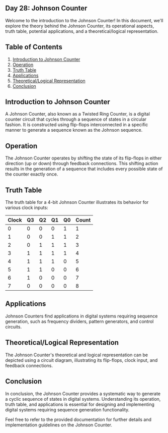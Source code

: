 ## Day 28: Johnson Counter

Welcome to the introduction to the Johnson Counter! In this document, we'll explore the theory behind the Johnson Counter, its operational aspects, truth table, potential applications, and a theoretical/logical representation.

## Table of Contents
1. [Introduction to Johnson Counter](#introduction-to-johnson-counter)
2. [Operation](#operation)
3. [Truth Table](#truth-table)
4. [Applications](#applications)
5. [Theoretical/Logical Representation](#theoretical-logical-representation)
6. [Conclusion](#conclusion)

## Introduction to Johnson Counter
A Johnson Counter, also known as a Twisted Ring Counter, is a digital counter circuit that cycles through a sequence of states in a circular fashion. It is constructed using flip-flops interconnected in a specific manner to generate a sequence known as the Johnson sequence.

## Operation
The Johnson Counter operates by shifting the state of its flip-flops in either direction (up or down) through feedback connections. This shifting action results in the generation of a sequence that includes every possible state of the counter exactly once.

## Truth Table
The truth table for a 4-bit Johnson Counter illustrates its behavior for various clock inputs:

| Clock | Q3 | Q2 | Q1 | Q0 | Count |
|-------|----|----|----|----|-------|
| 0     | 0  | 0  | 0  | 1  | 1     |
| 1     | 0  | 0  | 1  | 1  | 2     |
| 2     | 0  | 1  | 1  | 1  | 3     |
| 3     | 1  | 1  | 1  | 1  | 4     |
| 4     | 1  | 1  | 1  | 0  | 5     |
| 5     | 1  | 1  | 0  | 0  | 6     |
| 6     | 1  | 0  | 0  | 0  | 7     |
| 7     | 0  | 0  | 0  | 0  | 8     |

## Applications
Johnson Counters find applications in digital systems requiring sequence generation, such as frequency dividers, pattern generators, and control circuits.

## Theoretical/Logical Representation
The Johnson Counter's theoretical and logical representation can be depicted using a circuit diagram, illustrating its flip-flops, clock input, and feedback connections.

## Conclusion
In conclusion, the Johnson Counter provides a systematic way to generate a cyclic sequence of states in digital systems. Understanding its operation, truth table, and applications is essential for designing and implementing digital systems requiring sequence generation functionality.

Feel free to refer to the provided documentation for further details and implementation guidelines on the Johnson Counter.